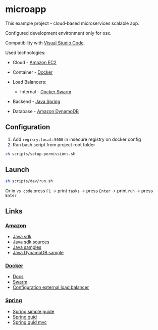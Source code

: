 # microapp

This example project - cloud-based microservices scalable app.

Configured development environment only for osx.

Compatibility with [Visual Studio Code](https://code.visualstudio.com/).

Used technologies:

* Cloud - [Amazon EC2](https://aws.amazon.com/ec2/)
* Container - [Docker](https://www.docker.com/)
* Load Balancers:

  * Internal - [Docker Swarm](https://docs.docker.com/engine/swarm)

* Backend - [Java Spring](https://spring.io/)
* Database - [Amazon DynamoDB](https://aws.amazon.com/dynamodb/)

## Configuration

1. Add `regisry.local:5000` in insecure registry on docker config
1. Run bash script from project root folder

```bash
sh scripts/setup-permissions.sh
```

## Launch

```bash
sh scripts/dev/run.sh
```

Or in `vs code` press `F1` -> print `tasks` -> press `Enter` -> print `run` -> press `Enter`


## Links

### [Amazon](https://aws.amazon.com)

* [Java sdk](https://aws.amazon.com/sdk-for-java)
* [Java sdk sources](https://github.com/aws/aws-sdk-java)
* [Java samples](https://github.com/aws/aws-sdk-java/tree/master/src/samples)
* [Java DynamoDB sample](https://github.com/aws/aws-sdk-java/tree/master/src/samples/AmazonDynamoDB)

### [Docker](https://www.docker.com/)

* [Docs](https://docs.docker.com)
* [Swarm](https://docs.docker.com/engine/swarm)
* [Configuration external load balancer](https://docs.docker.com/engine/swarm/ingress/#configure-an-external-load-balancer)


### [Spring](https://spring.io/)

* [Spring simple guide](https://ru.wikibooks.org/wiki/Spring_Framework_Guide)
* [Spring guid](http://docs.spring.io/spring/docs/current/spring-framework-reference/html/index.html)
* [Spring guid mvc](http://docs.spring.io/spring/docs/current/spring-framework-reference/html/mvc.html)
